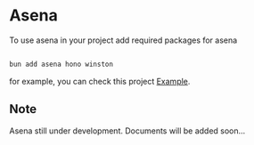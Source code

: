 # Asena

To use asena in your project add required packages for asena

```bash

bun add asena hono winston
```

for example, you can check this project [Example](https://github.com/LibirSoft/AsenaExample).

## Note
Asena still under development. Documents will be added soon...
